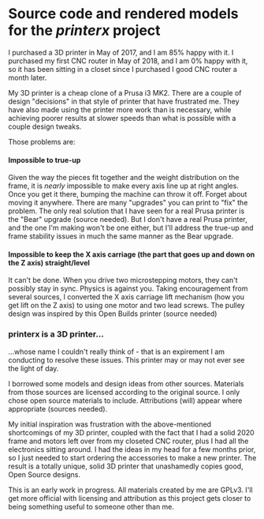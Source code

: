 # Source code and rendered models for the *printerx* project

I purchased a 3D printer in May of 2017, and I am 85% happy with it. I purchased my first CNC router in May of 2018, and I am 0% happy with it, so it has been sitting in a closet since I purchased I good CNC router a month later.

My 3D printer is a cheap clone of a Prusa i3 MK2. There are a couple of design "decisions" in that style of printer that have frustrated me. They have also made using the printer more work than is necessary, while achieving poorer results at slower speeds than what is possible with a couple design tweaks.

Those problems are:

#### Impossible to true-up
Given the way the pieces fit together and the weight distribution on the frame, it is *nearly* impossible to make every axis line up at right angles. Once you get it there, bumping the machine can throw it off. Forget about moving it anywhere. There are many "upgrades" you can print to "fix" the problem. The only real solution that I have seen for a real Prusa printer is the "Bear" upgrade (source needed). But I don't have a real Prusa printer, and the one I'm making won't be one either, but I'll address the true-up and frame stability issues in much the same manner as the Bear upgrade.

#### Impossible to keep the X axis carriage (the part that goes up and down on the Z axis) straight/level
It can't be done. When you drive two microstepping motors, they can't possibly stay in sync. Physics is against you. Taking encouragement from several sources, I converted the X axis carriage lift mechanism (how you get lift on the Z axis) to using one motor and two lead screws. The pulley design was inspired by this Open Builds printer (source needed)

### printerx is a 3D printer...
...whose name I couldn't really think of - that is an expirement I am conducting to resolve these issues. This printer may or may not ever see the light of day.

I borrowed some models and design ideas from other sources. Materials from those sources are licensed according to the original source. I only chose open source materials to include. Attributions (will) appear where appropriate (sources needed).

My initial inspiration was frustration with the above-mentioned shortcomings of my 3D printer, coupled with the fact that I had a solid 2020 frame and motors left over from my closeted CNC router, plus I had all the electronics sitting around. I had the ideas in my head for a few months prior, so I just needed to start ordering the accessories to make a new printer. The result is a totally unique, solid 3D printer that unashamedly copies good, Open Source designs.

This is an early work in progress. All materials created by me are GPLv3. I'll get more official with licensing and attribution as this project gets closer to being something useful to someone other than me.
